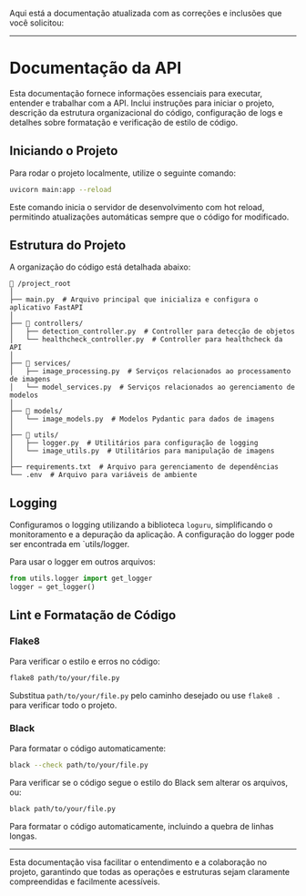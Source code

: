 Aqui está a documentação atualizada com as correções e inclusões que você solicitou:

---

# Documentação da API

Esta documentação fornece informações essenciais para executar, entender e trabalhar com a API. Inclui instruções para iniciar o projeto, descrição da estrutura organizacional do código, configuração de logs e detalhes sobre formatação e verificação de estilo de código.

## Iniciando o Projeto

Para rodar o projeto localmente, utilize o seguinte comando:

```bash
uvicorn main:app --reload
```

Este comando inicia o servidor de desenvolvimento com hot reload, permitindo atualizações automáticas sempre que o código for modificado.

## Estrutura do Projeto

A organização do código está detalhada abaixo:

```
📁 /project_root
│
├── main.py  # Arquivo principal que inicializa e configura o aplicativo FastAPI
│        
├── 📁 controllers/
│   ├── detection_controller.py  # Controller para detecção de objetos
│   └── healthcheck_controller.py  # Controller para healthcheck da API
│
├── 📁 services/
│   ├── image_processing.py  # Serviços relacionados ao processamento de imagens
│   └── model_services.py  # Serviços relacionados ao gerenciamento de modelos
│
├── 📁 models/
│   └── image_models.py  # Modelos Pydantic para dados de imagens
│
├── 📁 utils/
│   ├── logger.py  # Utilitários para configuração de logging
│   └── image_utils.py  # Utilitários para manipulação de imagens
│
├── requirements.txt  # Arquivo para gerenciamento de dependências
└── .env  # Arquivo para variáveis de ambiente
```

## Logging

Configuramos o logging utilizando a biblioteca `loguru`, simplificando o monitoramento e a depuração da aplicação. A configuração do logger pode ser encontrada em `utils/logger.

Para usar o logger em outros arquivos:

```python
from utils.logger import get_logger
logger = get_logger()
```

## Lint e Formatação de Código

### Flake8

Para verificar o estilo e erros no código:

```bash
flake8 path/to/your/file.py
```

Substitua `path/to/your/file.py` pelo caminho desejado ou use `flake8 .` para verificar todo o projeto.

### Black

Para formatar o código automaticamente:

```bash
black --check path/to/your/file.py
```

Para verificar se o código segue o estilo do Black sem alterar os arquivos, ou:

```bash
black path/to/your/file.py
```

Para formatar o código automaticamente, incluindo a quebra de linhas longas.

---

Esta documentação visa facilitar o entendimento e a colaboração no projeto, garantindo que todas as operações e estruturas sejam claramente compreendidas e facilmente acessíveis.